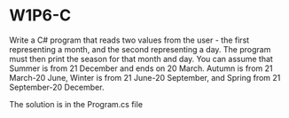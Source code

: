 # W1P6-C

Write a C# program that reads two values from the user - the first representing a month, and the second representing a day. The program must then print the season for that month and day.
You can assume that Summer is from 21 December and ends on 20 March. Autumn is from 21 March-20 June, Winter is from 21 June-20 September, and Spring from 21 September-20 December.

The solution is in the Program.cs file

